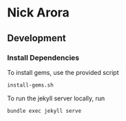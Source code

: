# Nick Arora

## Development

### Install Dependencies

To install gems, use the provided script

```bash
install-gems.sh
```

To run the jekyll server locally, run

```bash
bundle exec jekyll serve
```
